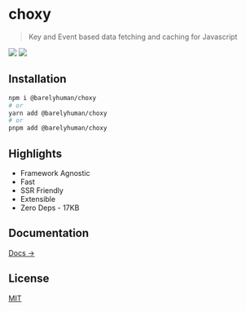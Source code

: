 # choxy

> Key and Event based data fetching and caching for Javascript

[![](https://img.shields.io/npm/v/@barelyhuman/choxy?color=%23000&colorA=%23000&style=for-the-badge)](https://npm.im/@barelyhuman/choxy)
[![](https://img.shields.io/bundlephobia/min/@barelyhuman/choxy?colorA=%23000&color=%23000&style=for-the-badge)]()

## Installation

```sh
npm i @barelyhuman/choxy
# or
yarn add @barelyhuman/choxy
# or 
pnpm add @barelyhuman/choxy
```

## Highlights 
- Framework Agnostic 
- Fast 
- SSR Friendly
- Extensible 
- Zero Deps - 17KB

## Documentation 
[Docs &rarr;](https://choxy.vercel.app/)

## License
[MIT](/LICENSE)